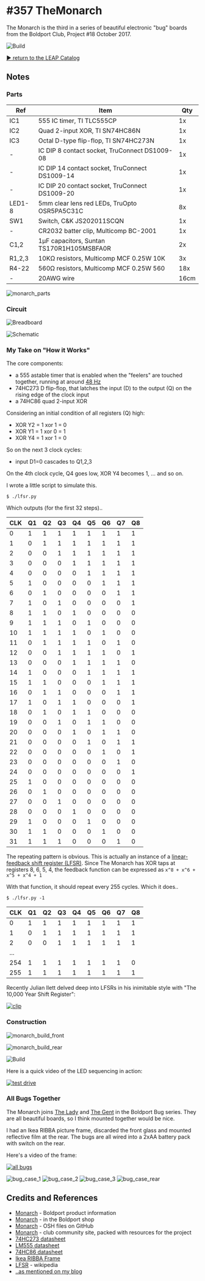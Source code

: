 # #357 TheMonarch

The Monarch is the third in a series of beautiful electronic "bug" boards from the Boldport Club, Project #18 October 2017.

![Build](./assets/TheMonarch_build.jpg?raw=true)

[:arrow_forward: return to the LEAP Catalog](https://leap.tardate.com)

## Notes

### Parts

| Ref    | Item                                            | Qty   |
|--------|-------------------------------------------------|-------|
| IC1    | 555 IC timer, TI TLC555CP                       | 1x    |
| IC2    | Quad 2-input XOR, TI SN74HC86N                  | 1x    |
| IC3    | Octal D-type flip-flop, TI SN74HC273N           | 1x    |
| -      | IC DIP 8 contact socket, TruConnect DS1009-08   | 1x    |
| -      | IC DIP 14 contact socket, TruConnect DS1009-14  | 1x    |
| -      | IC DIP 20 contact socket, TruConnect DS1009-20  | 1x    |
| LED1-8 | 5mm clear lens red LEDs, TruOpto OSR5PA5C31C    | 8x    |
| SW1    | Switch, C&K JS202011SCQN                        | 1x    |
| -      | CR2032 batter clip, Multicomp BC-2001           | 1x    |
| C1,2   | 1µF capacitors, Suntan TS170R1H105MSBFA0R       | 2x    |
| R1,2,3 | 10KΩ resistors, Multicomp MCF 0.25W 10K         | 3x    |
| R4-22  | 560Ω resistors, Multicomp MCF 0.25W 560         | 18x   |
| -      | 20AWG wire                                      | 16cm  |

![monarch_parts](./assets/TheMonarch_parts.jpg?raw=true)

### Circuit

![Breadboard](./assets/TheMonarch_bb.jpg?raw=true)

![Schematic](./assets/TheMonarch_schematic.jpg?raw=true)


### My Take on "How it Works"

The core components:

* a 555 astable timer that is enabled when the "feelers" are touched together, running at around [48 Hz](http://visual555.tardate.com/?mode=astable&r1=10&r2=10&c=1)
* 74HC273 D flip-flop, that latches the input (D) to the output (Q) on the rising edge of the clock input
* a 74HC86 quad 2-input XOR

Considering an initial condition of all registers (Q) high:

* XOR Y2 = 1 xor 1 = 0
* XOR Y1 = 1 xor 0 = 1
* XOR Y4 = 1 xor 1 = 0

So on the next 3 clock cycles:

* input D1=0 cascades to Q1,2,3

On the 4th clock cycle, Q4 goes low, XOR Y4 becomes 1, ... and so on.

I wrote a little script to simulate this.

```
$ ./lfsr.py
```

Which outputs (for the first 32 steps)..

|  CLK |  Q1 | Q2 | Q3 | Q4 | Q5 | Q6 | Q7 | Q8 |
|------|-----|----|----|----|----|----|----|----|
|    0 |   1 |  1 |  1 |  1 |  1 |  1 |  1 |  1 |
|    1 |   0 |  1 |  1 |  1 |  1 |  1 |  1 |  1 |
|    2 |   0 |  0 |  1 |  1 |  1 |  1 |  1 |  1 |
|    3 |   0 |  0 |  0 |  1 |  1 |  1 |  1 |  1 |
|    4 |   0 |  0 |  0 |  0 |  1 |  1 |  1 |  1 |
|    5 |   1 |  0 |  0 |  0 |  0 |  1 |  1 |  1 |
|    6 |   0 |  1 |  0 |  0 |  0 |  0 |  1 |  1 |
|    7 |   1 |  0 |  1 |  0 |  0 |  0 |  0 |  1 |
|    8 |   1 |  1 |  0 |  1 |  0 |  0 |  0 |  0 |
|    9 |   1 |  1 |  1 |  0 |  1 |  0 |  0 |  0 |
|   10 |   1 |  1 |  1 |  1 |  0 |  1 |  0 |  0 |
|   11 |   0 |  1 |  1 |  1 |  1 |  0 |  1 |  0 |
|   12 |   0 |  0 |  1 |  1 |  1 |  1 |  0 |  1 |
|   13 |   0 |  0 |  0 |  1 |  1 |  1 |  1 |  0 |
|   14 |   1 |  0 |  0 |  0 |  1 |  1 |  1 |  1 |
|   15 |   1 |  1 |  0 |  0 |  0 |  1 |  1 |  1 |
|   16 |   0 |  1 |  1 |  0 |  0 |  0 |  1 |  1 |
|   17 |   1 |  0 |  1 |  1 |  0 |  0 |  0 |  1 |
|   18 |   0 |  1 |  0 |  1 |  1 |  0 |  0 |  0 |
|   19 |   0 |  0 |  1 |  0 |  1 |  1 |  0 |  0 |
|   20 |   0 |  0 |  0 |  1 |  0 |  1 |  1 |  0 |
|   21 |   0 |  0 |  0 |  0 |  1 |  0 |  1 |  1 |
|   22 |   0 |  0 |  0 |  0 |  0 |  1 |  0 |  1 |
|   23 |   0 |  0 |  0 |  0 |  0 |  0 |  1 |  0 |
|   24 |   0 |  0 |  0 |  0 |  0 |  0 |  0 |  1 |
|   25 |   1 |  0 |  0 |  0 |  0 |  0 |  0 |  0 |
|   26 |   0 |  1 |  0 |  0 |  0 |  0 |  0 |  0 |
|   27 |   0 |  0 |  1 |  0 |  0 |  0 |  0 |  0 |
|   28 |   0 |  0 |  0 |  1 |  0 |  0 |  0 |  0 |
|   29 |   1 |  0 |  0 |  0 |  1 |  0 |  0 |  0 |
|   30 |   1 |  1 |  0 |  0 |  0 |  1 |  0 |  0 |
|   31 |   1 |  1 |  1 |  0 |  0 |  0 |  1 |  0 |


The repeating pattern is obvious. This is actually an instance of a
[linear-feedback shift register (LFSR)](https://en.wikipedia.org/wiki/Linear-feedback_shift_register).
Since The Monarch has XOR taps at registers 8, 6, 5, 4, the feedback function can be expressed as `x^8 + x^6 + x^5 + x^4 + 1`

With that function, it should repeat every 255 cycles. Which it does..

```
$ ./lfsr.py -1
```

|  CLK |  Q1 | Q2 | Q3 | Q4 | Q5 | Q6 | Q7 | Q8 |
|------|-----|----|----|----|----|----|----|----|
|    0 |   1 |  1 |  1 |  1 |  1 |  1 |  1 |  1 |
|    1 |   0 |  1 |  1 |  1 |  1 |  1 |  1 |  1 |
|    2 |   0 |  0 |  1 |  1 |  1 |  1 |  1 |  1 |
|  ... |     |    |    |    |    |    |    |    |
|  254 |   1 |  1 |  1 |  1 |  1 |  1 |  1 |  0 |
|  255 |   1 |  1 |  1 |  1 |  1 |  1 |  1 |  1 |



Recently Julian Ilett delved deep into LFSRs in his inimitable style with "The 10,000 Year Shift Register":

[![clip](https://img.youtube.com/vi/juoM7VhXQDM/0.jpg)](https://www.youtube.com/watch?v=juoM7VhXQDM)


### Construction

![monarch_build_front](./assets/TheMonarch_build_front.jpg?raw=true)

![monarch_build_rear](./assets/TheMonarch_build_rear.jpg?raw=true)

![Build](./assets/TheMonarch_build.jpg?raw=true)

Here is a quick video of the LED sequencing in action:

[![test drive](https://img.youtube.com/vi/tzV3l_iAMh8/0.jpg)](https://www.youtube.com/watch?v=tzV3l_iAMh8)


### All Bugs Together

The Monarch joins [The Lady](../TheLady) and [The Gent](../TheGent) in the Boldport Bug series.
They are all beautiful boards, so I think mounted together would be nice.

I had an Ikea RIBBA picture frame, discarded the front glass and mounted reflective film at the rear.
The bugs are all wired into a 2xAA battery pack with switch on the rear.

Here's a video of the frame:

[![all bugs](https://img.youtube.com/vi/JVAooJmsS20/0.jpg)](https://www.youtube.com/watch?v=JVAooJmsS20)

![bug_case_1](./assets/bug_case_1.jpg?raw=true)
![bug_case_2](./assets/bug_case_2.jpg?raw=true)
![bug_case_3](./assets/bug_case_3.jpg?raw=true)
![bug_case_rear](./assets/bug_case_rear.jpg?raw=true)

## Credits and References
* [Monarch](https://www.boldport.com/products/the-monarch) - Boldport product information
* [Monarch](http://www.boldport.club/shop/product/1033698228) - in the Boldport shop
* [Monarch](https://github.com/boldport/monarch) - OSH files on GitHub
* [Monarch](http://community.boldport.club/projects/p18-themonarch/) - club community site, packed with resources for the project
* [74HC273 datasheet](https://www.futurlec.com/74HC/74HC273.shtml)
* [LM555 datasheet](https://www.futurlec.com/Linear/LM555CM.shtml)
* [74HC86 datasheet](https://www.futurlec.com/74HC/74HC86.shtml)
* [Ikea RIBBA Frame](http://www.ikea.com/sg/en/catalog/products/80378437/)
* [LFSR](https://en.wikipedia.org/wiki/Linear-feedback_shift_register) - wikipedia
* [..as mentioned on my blog](https://blog.tardate.com/2017/12/leap357-the-monarch.html)
